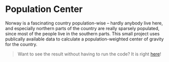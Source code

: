# Population Center
Norway is a fascinating country population-wise – hardly anybody live here, and especially northern 
parts of the country are really sparsely populated, since most of the people live in the southern parts. This small project
uses publically available data to calculate a population-weighted center of gravity for the country.

> Want to see the result without having to run the code? It is right [here]()!
